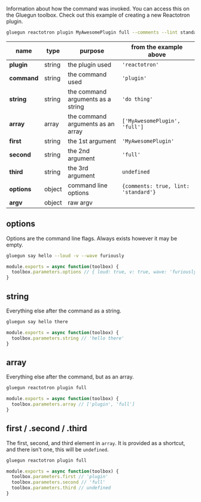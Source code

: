Information about how the command was invoked. You can access this on the Gluegun toolbox. Check out this example of creating a new Reactotron plugin.

```sh
gluegun reactotron plugin MyAwesomePlugin full --comments --lint standard
```

| name        | type   | purpose                           | from the example above               |
| ----------- | ------ | --------------------------------- | ------------------------------------ |
| **plugin**  | string | the plugin used                   | `'reactotron'`                       |
| **command** | string | the command used                  | `'plugin'`                           |
| **string**  | string | the command arguments as a string | `'do thing'`                         |
| **array**   | array  | the command arguments as an array | `['MyAwesomePlugin', 'full']`        |
| **first**   | string | the 1st argument                  | `'MyAwesomePlugin'`                  |
| **second**  | string | the 2nd argument                  | `'full'`                             |
| **third**   | string | the 3rd argument                  | `undefined`                          |
| **options** | object | command line options              | `{comments: true, lint: 'standard'}` |
| **argv**    | object | raw argv                          |                                      |

## options

Options are the command line flags. Always exists however it may be empty.

```sh
gluegun say hello --loud -v --wave furiously
```

```js
module.exports = async function(toolbox) {
  toolbox.parameters.options // { loud: true, v: true, wave: 'furiously' }
}
```

## string

Everything else after the command as a string.

```sh
gluegun say hello there
```

```js
module.exports = async function(toolbox) {
  toolbox.parameters.string // 'hello there'
}
```

## array

Everything else after the command, but as an array.

```sh
gluegun reactotron plugin full
```

```js
module.exports = async function(toolbox) {
  toolbox.parameters.array // ['plugin', 'full']
}
```

## first / .second / .third

The first, second, and third element in `array`. It is provided as a shortcut, and there isn't one,
this will be `undefined`.

```sh
gluegun reactotron plugin full
```

```js
module.exports = async function(toolbox) {
  toolbox.parameters.first // 'plugin'
  toolbox.parameters.second // 'full'
  toolbox.parameters.third // undefined
}
```
